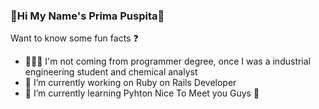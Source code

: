 ### 🎉Hi My Name's Prima Puspita👋

Want to know some fun facts ❓
- 👩🏾‍🔬  I'm not coming from programmer degree, once I was a industrial engineering student and chemical analyst
- 🔭 I’m currently working on Ruby on Rails Developer
- 🌱 I’m currently learning Pyhton
Nice To Meet you Guys 🥳


